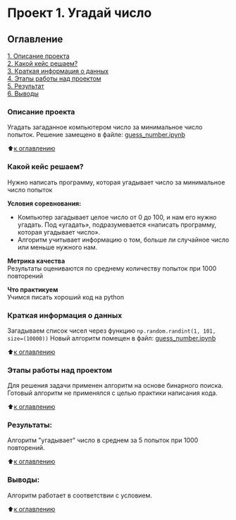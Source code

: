 # Проект 1. Угадай число

## Оглавление  
[1. Описание проекта](.README.md#Описание-проекта)  
[2. Какой кейс решаем?](.README.md#Какой-кейс-решаем)  
[3. Краткая информация о данных](.README.md#Краткая-информация-о-данных)  
[4. Этапы работы над проектом](.README.md#Этапы-работы-над-проектом)  
[5. Результат](.README.md#Результат)    
[6. Выводы](.README.md#Выводы) 

### Описание проекта    
Угадать загаданное компьютером число за минимальное число попыток. Решение замещено в файле: [guess_number.ipynb](guess_number.ipynb)

:arrow_up:[к оглавлению](_)


### Какой кейс решаем?    
Нужно написать программу, которая угадывает число за минимальное число попыток

**Условия соревнования:**  
- Компьютер загадывает целое число от 0 до 100, и нам его нужно угадать. Под «угадать», подразумевается «написать программу, которая угадывает число».
- Алгоритм учитывает информацию о том, больше ли случайное число или меньше нужного нам.

**Метрика качества**     
Результаты оцениваются по среднему количеству попыток при 1000 повторений

**Что практикуем**     
Учимся писать хороший код на python


### Краткая информация о данных
Загадываем список чисел через функцию ``np.random.randint(1, 101, size=(10000))`` 
Новый алгоритм помещен в файл: [guess_number.ipynb](guess_number.ipynb)
  
:arrow_up:[к оглавлению](README.md#Оглавление)


### Этапы работы над проектом  
Для решения задачи применен алгоритм на основе бинарного поиска. Готовый алгоритм не применялся с целью практики написания кода.

:arrow_up:[к оглавлению](README.md#Оглавление)


### Результаты:  

Алгоритм "угадывает" число в среднем за 5 попыток при 1000 повторений.

:arrow_up:[к оглавлению](README.md#Оглавление)


### Выводы:

Алгоритм работает в соответствии с условием. 

:arrow_up:[к оглавлению](README.md#Оглавление)
